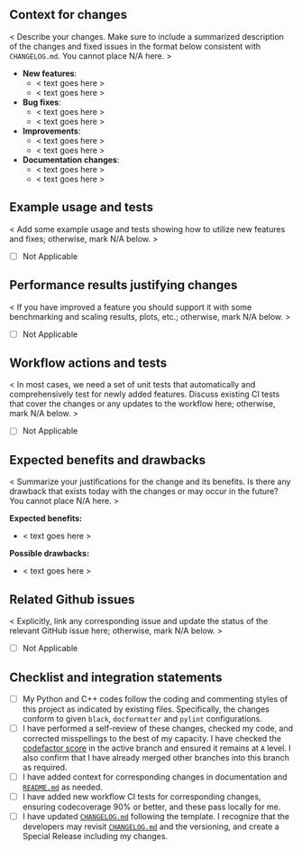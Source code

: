 ## Context for changes

< Describe your changes. Make sure to include a summarized description of the changes and fixed issues in the format below consistent with `CHANGELOG.md`. You cannot place N/A here. >

- **New features**:
    * <  text goes here >
    * <  text goes here >
- **Bug fixes**: 
    * <  text goes here >
    * <  text goes here >
- **Improvements**: 
    * <  text goes here >
    * <  text goes here >
- **Documentation changes**:
    * <  text goes here >
    * <  text goes here >

## Example usage and tests

< Add some example usage and tests showing how to utilize new features and fixes; otherwise, mark N/A below. >
- [ ] Not Applicable


## Performance results justifying changes

< If you have improved a feature you should support it with some benchmarking and scaling results, plots, etc.; otherwise, mark N/A below. >
- [ ] Not Applicable

## Workflow actions and tests

< In most cases, we need a set of unit tests that automatically and comprehensively test for newly added features. Discuss existing CI tests that cover the changes or any updates to the workflow here; otherwise, mark N/A below. >

- [ ] Not Applicable


## Expected benefits and drawbacks

< Summarize your justifications for the change and its benefits. Is there any drawback that exists today with the changes or may occur in the future? You cannot place N/A here. >

**Expected benefits:**
- < text goes here >

**Possible drawbacks:**
- < text goes here >

## Related Github issues

< Explicitly, link any corresponding issue and update the status of the relevant GitHub issue here; otherwise, mark N/A below. >
- [ ] Not Applicable

## Checklist and integration statements

- [ ] My Python and C++ codes follow the coding and commenting styles of this project as indicated by existing files. Specifically, the changes conform to given `black`, `docformatter` and `pylint` configurations. 
- [ ] I have performed a self-review of these changes, checked my code, and corrected misspellings to the best of my capacity. I have checked the [codefactor score](https://www.codefactor.io/repository/github/xanaduai/flamingpy/branches) in the active branch and ensured it remains at `A` level. I also confirm that I have already merged other branches into this branch as required.
- [ ] I have added context for corresponding changes in documentation and [`README.md`](README.md) as needed.
- [ ] I have added new workflow CI tests for corresponding changes, ensuring codecoverage 90% or better, and these pass locally for me.
- [ ] I have updated [`CHANGELOG.md`](.github/CHANGELOG.md) following the template. I recognize that the developers may revisit [`CHANGELOG.md`](.github/CHANGELOG.md) and the versioning, and create a Special Release including my changes.
